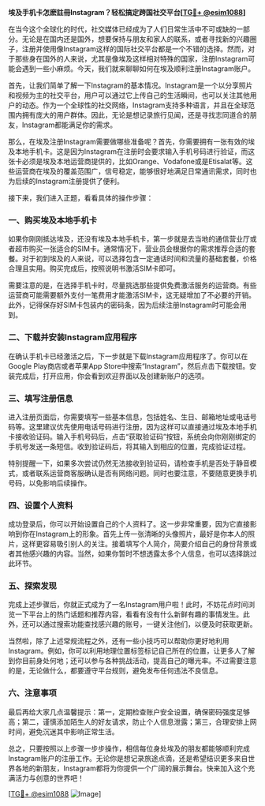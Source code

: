 **埃及手机卡怎麽註冊Instagram？轻松搞定跨国社交平台[[TG💪+ @esim1088](https://t.me/s/esim1088)]**

在当今这个全球化的时代，社交媒体已经成为了人们日常生活中不可或缺的一部分。无论是在国内还是国外，想要保持与朋友和家人的联系，或者寻找新的兴趣圈子，注册并使用像Instagram这样的国际社交平台都是一个不错的选择。然而，对于那些身在国外的人来说，尤其是像埃及这样相对特殊的国家，注册Instagram可能会遇到一些小麻烦。今天，我们就来聊聊如何在埃及顺利注册Instagram账户。

首先，让我们简单了解一下Instagram的基本情况。Instagram是一个以分享照片和视频为主的社交平台，用户可以通过它上传自己的生活瞬间，也可以关注其他用户的动态。作为一个全球性的社交网络，Instagram支持多种语言，并且在全球范围内拥有庞大的用户群体。因此，无论是想记录旅行见闻，还是寻找志同道合的朋友，Instagram都能满足你的需求。

那么，在埃及注册Instagram需要做哪些准备呢？首先，你需要拥有一张有效的埃及本地手机卡。这是因为Instagram在注册时会要求输入手机号码进行验证，而这张卡必须是埃及本地运营商提供的，比如Orange、Vodafone或是Etisalat等。这些运营商在埃及的覆盖范围广，信号稳定，能够很好地满足日常通讯需求，同时也为后续的Instagram注册提供了便利。

接下来，我们进入正题，看看具体的操作步骤：

### 一、购买埃及本地手机卡

如果你刚刚抵达埃及，还没有埃及本地手机卡，第一步就是去当地的通信营业厅或者超市购买一张适合的SIM卡。通常情况下，营业员会根据你的需求推荐合适的套餐。对于初到埃及的人来说，可以选择包含一定通话时间和流量的基础套餐，价格合理且实用。购买完成后，按照说明书激活SIM卡即可。

需要注意的是，在选择手机卡时，尽量挑选那些提供免费激活服务的运营商。有些运营商可能需要额外支付一笔费用才能激活SIM卡，这无疑增加了不必要的开销。此外，记得保存好SIM卡包装内的密码条，因为后续注册Instagram时可能会用到。

### 二、下载并安装Instagram应用程序

在确认手机卡已经激活之后，下一步就是下载Instagram应用程序了。你可以在Google Play商店或者苹果App Store中搜索“Instagram”，然后点击下载按钮。安装完成后，打开应用，你会看到欢迎界面以及创建新账户的选项。

### 三、填写注册信息

进入注册页面后，你需要填写一些基本信息，包括姓名、生日、邮箱地址或电话号码等。这里建议优先使用电话号码进行注册，因为这样可以直接通过埃及本地手机卡接收验证码。输入手机号码后，点击“获取验证码”按钮，系统会向你刚刚绑定的手机号发送一条短信。收到验证码后，将其输入到相应的位置，完成验证过程。

特别提醒一下，如果多次尝试仍然无法接收到验证码，请检查手机是否处于静音模式，或者联系运营商客服确认是否有网络问题。同时也要注意，不要随意更换手机号码，以免影响后续操作。

### 四、设置个人资料

成功登录后，你可以开始设置自己的个人资料了。这一步非常重要，因为它直接影响到你在Instagram上的形象。首先上传一张清晰的头像照片，最好是你本人的照片，这样更容易吸引别人的关注。接着填写个人简介，简要介绍自己的身份背景或者其他感兴趣的内容。当然，如果你暂时不想透露太多个人信息，也可以选择跳过此环节。

### 五、探索发现

完成上述步骤后，你就正式成为了一名Instagram用户啦！此时，不妨花点时间浏览一下平台上的热门话题和推荐内容，看看有没有什么新鲜有趣的事情发生。此外，还可以通过搜索功能查找感兴趣的账号，一键关注他们，以便及时获取更新。

当然啦，除了上述常规流程之外，还有一些小技巧可以帮助你更好地利用Instagram。例如，你可以利用地理位置标签标记自己所在的位置，让更多人了解到你目前身处何地；还可以参与各种挑战活动，提高自己的曝光率。不过需要注意的是，无论做什么，都要遵守平台规则，避免发布任何违法不良信息。

### 六、注意事项

最后再给大家几点温馨提示：第一，定期检查账户安全设置，确保密码强度足够高；第二，谨慎添加陌生人的好友请求，防止个人信息泄露；第三，合理安排上网时间，避免沉迷其中影响正常生活。

总之，只要按照以上步骤一步步操作，相信每位身处埃及的朋友都能够顺利完成Instagram账户的注册工作。无论你是想记录旅途点滴，还是希望结识更多来自世界各地的新朋友，Instagram都将为你提供一个广阔的展示舞台。快来加入这个充满活力与创意的世界吧！

[[TG💪+ @esim1088](https://t.me/s/esim1088) ![Image](https://i.postimg.cc/4NQfJmqS/Snipaste-2025-05-13-00-14-12.png)]
